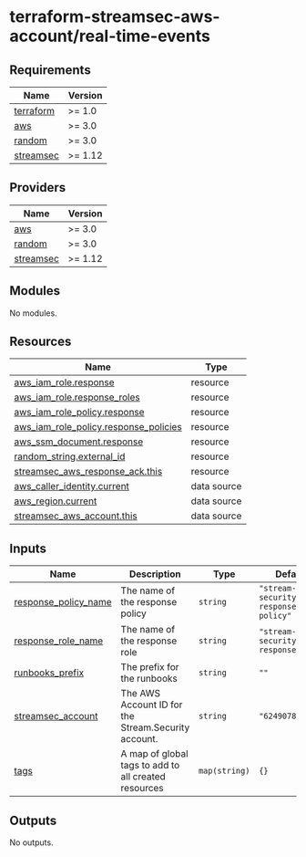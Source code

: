 # terraform-streamsec-aws-account/real-time-events
<!-- BEGIN_TF_DOCS -->
## Requirements

| Name | Version |
|------|---------|
| <a name="requirement_terraform"></a> [terraform](#requirement\_terraform) | >= 1.0 |
| <a name="requirement_aws"></a> [aws](#requirement\_aws) | >= 3.0 |
| <a name="requirement_random"></a> [random](#requirement\_random) | >= 3.0 |
| <a name="requirement_streamsec"></a> [streamsec](#requirement\_streamsec) | >= 1.12 |

## Providers

| Name | Version |
|------|---------|
| <a name="provider_aws"></a> [aws](#provider\_aws) | >= 3.0 |
| <a name="provider_random"></a> [random](#provider\_random) | >= 3.0 |
| <a name="provider_streamsec"></a> [streamsec](#provider\_streamsec) | >= 1.12 |

## Modules

No modules.

## Resources

| Name | Type |
|------|------|
| [aws_iam_role.response](https://registry.terraform.io/providers/hashicorp/aws/latest/docs/resources/iam_role) | resource |
| [aws_iam_role.response_roles](https://registry.terraform.io/providers/hashicorp/aws/latest/docs/resources/iam_role) | resource |
| [aws_iam_role_policy.response](https://registry.terraform.io/providers/hashicorp/aws/latest/docs/resources/iam_role_policy) | resource |
| [aws_iam_role_policy.response_policies](https://registry.terraform.io/providers/hashicorp/aws/latest/docs/resources/iam_role_policy) | resource |
| [aws_ssm_document.response](https://registry.terraform.io/providers/hashicorp/aws/latest/docs/resources/ssm_document) | resource |
| [random_string.external_id](https://registry.terraform.io/providers/hashicorp/random/latest/docs/resources/string) | resource |
| [streamsec_aws_response_ack.this](https://registry.terraform.io/providers/streamsec-terraform/streamsec/latest/docs/resources/aws_response_ack) | resource |
| [aws_caller_identity.current](https://registry.terraform.io/providers/hashicorp/aws/latest/docs/data-sources/caller_identity) | data source |
| [aws_region.current](https://registry.terraform.io/providers/hashicorp/aws/latest/docs/data-sources/region) | data source |
| [streamsec_aws_account.this](https://registry.terraform.io/providers/streamsec-terraform/streamsec/latest/docs/data-sources/aws_account) | data source |

## Inputs

| Name | Description | Type | Default | Required |
|------|-------------|------|---------|:--------:|
| <a name="input_response_policy_name"></a> [response\_policy\_name](#input\_response\_policy\_name) | The name of the response policy | `string` | `"stream-security-response-policy"` | no |
| <a name="input_response_role_name"></a> [response\_role\_name](#input\_response\_role\_name) | The name of the response role | `string` | `"stream-security-response-role"` | no |
| <a name="input_runbooks_prefix"></a> [runbooks\_prefix](#input\_runbooks\_prefix) | The prefix for the runbooks | `string` | `""` | no |
| <a name="input_streamsec_account"></a> [streamsec\_account](#input\_streamsec\_account) | The AWS Account ID for the Stream.Security account. | `string` | `"624907860825"` | no |
| <a name="input_tags"></a> [tags](#input\_tags) | A map of global tags to add to all created resources | `map(string)` | `{}` | no |

## Outputs

No outputs.
<!-- END_TF_DOCS -->
